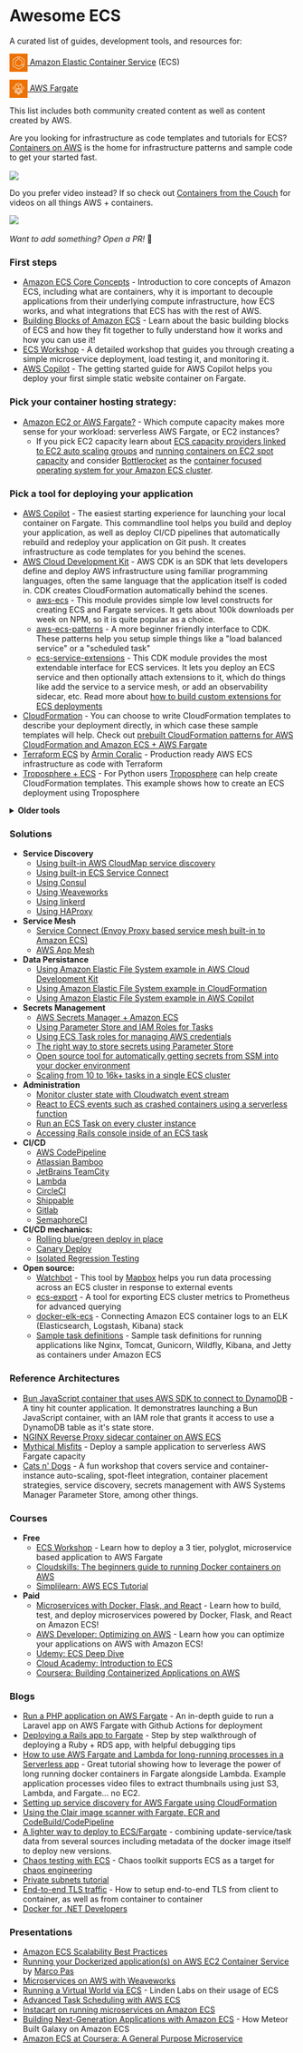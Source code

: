 # Awesome ECS

A curated list of guides, development tools, and resources for:

[<img src="ecs.svg" width="32px" style="vertical-align:middle"> Amazon Elastic Container Service](https://aws.amazon.com/ecs/) (ECS)

[<img src="fargate.svg" width="32x" style="vertical-align:middle"> AWS Fargate](https://aws.amazon.com/fargate/)

This list includes both community created content as well as content created by AWS.

Are you looking for infrastructure as code templates and tutorials for ECS? [Containers on AWS](https://containersonaws.com/pattern) is the home for infrastructure patterns and sample code to get your started fast.

[<img src="https://containersonaws.com/images/social-card.png" width="50%" style="vertical-align:middle">](https://containersonaws.com/pattern)

Do you prefer video instead? If so check out [Containers from the Couch](https://containersfromthecouch.com/) for videos on all things AWS + containers.

[<img src="containers-from-the-couch.png" width="50%">](https://containersfromthecouch.com/)

_Want to add something? Open a PR!_ 🙂

### First steps

- [Amazon ECS Core Concepts](https://containersonaws.com/presentations/amazon-ecs-core-concepts/) - Introduction to core concepts of Amazon ECS, including what are containers, why it is important to decouple applications from their underlying compute infrastructure, how ECS works, and what integrations that ECS has with the rest of AWS.
- [Building Blocks of Amazon ECS](https://medium.com/containers-on-aws/building-blocks-of-amazon-ecs-db7fdfeeaa6f) - Learn about the basic building blocks of ECS and how they fit together to fully understand how it works and how you can use it!
- [ECS Workshop](https://ecsworkshop.com/) - A detailed workshop that guides you through creating a simple microservice deployment, load testing it, and monitoring it.
- [AWS Copilot](https://aws.github.io/copilot-cli/docs/getting-started/first-app-tutorial/) - The getting started guide for AWS Copilot helps you deploy your first simple static website container on Fargate.

### Pick your container hosting strategy:

- [Amazon EC2 or AWS Fargate?](https://containersonaws.com/blog/2023/ec2-or-aws-fargate/) - Which compute capacity makes more sense for your workload: serverless AWS Fargate, or EC2 instances?
   * If you pick EC2 capacity learn about [ECS capacity providers linked to EC2 auto scaling groups](https://containersonaws.com/pattern/ecs-ec2-capacity-provider-scaling) and [running containers on EC2 spot capacity](https://containersonaws.com/pattern/ecs-spot-capacity-cluster) and consider [Bottlerocket](https://bottlerocket.dev/) as the [container focused operating system for your Amazon ECS cluster](https://containersonaws.com/pattern/ecs-ec2-bottlerocket-cluster).

### Pick a tool for deploying your application

- [AWS Copilot](https://aws.github.io/copilot-cli/) - The easiest starting experience for launching your local container on Fargate. This commandline tool helps you build and deploy your application, as well as deploy CI/CD pipelines that automatically rebuild and redeploy your application on Git push. It creates infrastructure as code templates for you behind the scenes.
- [AWS Cloud Development Kit](https://aws.amazon.com/cdk/) - AWS CDK is an SDK that lets developers define and deploy AWS infrastructure using familiar programming languages, often the same language that the application itself is coded in. CDK creates CloudFormation automatically behind the scenes.
  - [aws-ecs](https://www.npmjs.com/package/@aws-cdk/aws-ecs) - This module provides simple low level constructs for creating ECS and Fargate services. It gets about 100k downloads per week on NPM, so it is quite popular as a choice.
  - [aws-ecs-patterns](https://www.npmjs.com/package/@aws-cdk/aws-ecs-patterns) - A more beginner friendly interface to CDK. These patterns help you setup simple things like a "load balanced service" or a "scheduled task"
  - [ecs-service-extensions](https://www.npmjs.com/package/@aws-cdk-containers/ecs-service-extensions) - This CDK module provides the most extendable interface for ECS services. It lets you deploy an ECS service and then optionally attach extensions to it, which do things like add the service to a service mesh, or add an observability sidecar, etc. Read more about [how to build custom extensions for ECS deployments](https://containersonaws.com/pattern/ecs-service-extensions-custom-extension)
- [CloudFormation](https://github.com/awslabs/aws-cloudformation-templates/tree/master/aws/services/ECS) - You can choose to write CloudFormation templates to describe your deployment directly, in which case these sample templates will help. Check out [prebuilt CloudFormation patterns for AWS CloudFormation and Amazon ECS + AWS Fargate](https://containersonaws.com/pattern/?tool=cloudformation)
- [Terraform ECS](https://github.com/arminc/terraform-ecs) by [Armin Coralic](https://twitter.com/acoralic) - Production ready AWS ECS infrastructure as code with Terraform
- [Troposphere + ECS](https://github.com/cloudtools/troposphere/blob/master/examples/ECSFargate.py) - For Python users [Troposphere](https://github.com/cloudtools/troposphere) can help create CloudFormation templates. This example shows how to create an ECS deployment using Troposphere

<details>
  <summary><b>Older tools</b></summary>

  The following tools may not be as up-to-date or maintained, but are retained here for reference:

  - [ECS CLI v1](https://docs.aws.amazon.com/AmazonECS/latest/developerguide/ECS_CLI.html) - The original CLI for ECS is designed to be mostly compatible
     with Docker Compose. It turns a local Docker Compose file into a remote deployment.
  - [fargate](http://somanymachines.com/fargate/) - Command line tool for interacting with AWS Fargate. With just a single command you can build, push, and launch your container in Fargate, orchestrated by ECS.
  - [fargate-create](https://github.com/turnerlabs/fargate-create) - A CLI tool for creating new projects based on Terraform templates and [Fargate CLI](https://github.com/turnerlabs/fargate). Supported stacks:
    - [Web Application (ALB - HTTP/HTTPS)](https://github.com/turnerlabs/terraform-ecs-fargate)
    - [Network Application (NLB)](https://github.com/turnerlabs/terraform-ecs-fargate-nlb)
    - [Background Worker (Service)](https://github.com/turnerlabs/terraform-ecs-fargate-background-worker)
    - [Scheduled Task (Job)](https://github.com/turnerlabs/terraform-ecs-fargate-scheduled-task)
  - [mu](https://github.com/stelligent/mu) - Automates everything relating to ECS devops and CI/CD. This framework lets you write a simple metadata file and it constructs all the infrastructure you need so that you can deploy to ECS by simply pushing to your Git repo.
  - [deployfish](https://github.com/caltechads/deployfish) - Write a simplified `deployfish.yml` file describing your deployment and let this tool handle the heavy lifting of deploying your service.
  - [Airship Terraform for ECS](https://github.com/blinkist/terraform-aws-airship-ecs-service)
  - [CloudFormation reference architecture](https://github.com/awslabs/ecs-refarch-cloudformation) - An older CloudFormation reference architecture for ECS
  - [Cloudonaut CloudFormation templates](https://cloudonaut.io/new-cloudformation-templates-ecs-cluster-service-legacy-vpc-wrapper-automated-tests/)
  -   - [empire](https://github.com/remind101/empire) - Control layer on top of ECS that provides a Heroku like workflow
  - [broadside](https://github.com/lumoslabs/broadside/) - Ruby based command line tool for deploying to ECS
  - [UFO](http://ufoships.com/) - Ruby based tool for building containers and shipping them to ECS
  - [bash deployment script](https://spin.atomicobject.com/2017/06/06/ecs-deployment-script/) by [Justin Kulesza](https://twitter.com/JustinKulesza)
  - [pnzr](https://github.com/jobtalk/pnzr) - Go based tool for building and pushing to ECS, also has integraton with AWS KMS for secrets management.
  - [deplojo](https://github.com/LabD/ecs-deplojo) - Python based deployment tool using ECS
  - [convox](https://convox.com/) - Easily build, deploy and scale applications on ECS
  - [ecsctl](https://github.com/cxmcc/ecsctl) - Open source tool similar to Kubernetes `kubectl` for ECS.
  - [ecs-deploy](https://github.com/silinternational/ecs-deploy) - Simple but powerful tool for initiating automatic blue green deploys on ECS
  - [ecspresso](https://github.com/kayac/ecspresso) - Minimalistic: JSON file goes in, service launches
  - [ecsrun](https://github.com/masterpointio/ecsrun) - Easily run one-off tasks against an ECS Task Definition using a config file based approach.
  - [shipctl](https://github.com/SKAhack/shipctl) - Tool that supports deploying a task on ECS, rolling back, or just running a one-off task
  - [ecsdeploy](https://github.com/in4it/ecs-deploy) - A client and simplified web interface for managing your ECS cluster, rolling out and rolling back application versions
  - [ecs-service](https://github.com/ukayani/ecs-service) - CLI tool for deploying to ECS using CloudFormation with support for .env files for environment specific configuration of your containers
  - [kms-env](https://github.com/ukayani/kms-env) - CLI tool for managing secrets using AWS KMS in .env files which can be used in conjunction with **ecs-service** to supply secrets to your containers
  - [ecsq](https://github.com/mightyguava/ecsq) - A developer friendly tool for querying the state of an ECS cluster
  - [Wonqa](https://www.npmjs.com/package/wonqa) is a tool for spinning up disposable QA environments in AWS Fargate, with SSL enabled by Let's Encrypt. More details about Wonqa on the [Wonder Engineering blog](https://medium.com/wonder-engineering/on-demand-qa-environments-with-aws-fargate-c23b41f15a0c).
</details>

### Solutions

- <a name="service-discovery" /> __Service Discovery__
    - [Using built-in AWS CloudMap service discovery]([https://docs.aws.amazon.com/AmazonECS/latest/developerguide/service-discovery.html](https://containersonaws.com/pattern/service-discovery-fargate-microservice-cloud-map))
    - [Using built-in ECS Service Connect](https://docs.aws.amazon.com/AmazonECS/latest/developerguide/service-connect.html)
    - [Using Consul](https://aws.amazon.com/blogs/compute/service-discovery-via-consul-with-amazon-ecs/)
    - [Using Weaveworks](https://www.weave.works/blog/using-weave-to-network-containerized-microservices-on-amazon-ecs/)
    - [Using linkerd](https://medium.com/attest-engineering/linkerd-a-service-mesh-for-aws-ecs-937f201f847a)
    - [Using HAProxy](https://medium.com/ground-signal-engineering/ecs-service-discovery-with-lambda-dns-and-haproxy-1126ab381688)
- __Service Mesh__
    - [Service Connect (Envoy Proxy based service mesh built-in to Amazon ECS)](https://containersonaws.com/pattern/ecs-service-connect-aws-copilot)
    - [AWS App Mesh](https://docs.aws.amazon.com/app-mesh/latest/userguide/getting-started-ecs.html)
- __Data Persistance__
    - [Using Amazon Elastic File System example in AWS Cloud Development Kit](https://containersonaws.com/pattern/elastic-file-system-ecs-cdk)
    - [Using Amazon Elastic File System example in CloudFormation](https://containersonaws.com/pattern/cloudformation-ecs-durable-task-storage-with-efs)
    - [Using Amazon Elastic File System example in AWS Copilot](https://containersonaws.com/pattern/elastic-file-system-aws-copilots)
- __Secrets Management__
    - [AWS Secrets Manager + Amazon ECS](https://docs.aws.amazon.com/AmazonECS/latest/developerguide/specifying-sensitive-data-tutorial.html)
    - [Using Parameter Store and IAM Roles for Tasks](https://aws.amazon.com/blogs/compute/managing-secrets-for-amazon-ecs-applications-using-parameter-store-and-iam-roles-for-tasks/)
    - [Using ECS Task roles for managing AWS credentials](https://medium.com/@RemindEng/keeping-aws-secrets-secret-with-ecs-ec4a51517b4d)
    - [The right way to store secrets using Parameter Store](https://aws.amazon.com/blogs/mt/the-right-way-to-store-secrets-using-parameter-store/)
    - [Open source tool for automatically getting secrets from SSM into your docker environment](https://github.com/SignalMedia/signal-secret-service)
    - [Scaling from 10 to 16k+ tasks in a single ECS cluster](https://containersonaws.com/pattern/scaling-from-10-to-15000-tasks)
- __Administration__
    - [Monitor cluster state with Cloudwatch event stream](https://containersonaws.com/pattern/ecs-task-events-capture-cloudwatch)
    - [React to ECS events such as crashed containers using a serverless function](https://medium.com/@laardee/subscribe-to-aws-ecs-event-stream-using-serverless-framework-74de3db66ddb)
    - [Run an ECS Task on every cluster instance](https://aws.amazon.com/blogs/compute/running-an-amazon-ecs-task-on-every-instance/)
    - [Accessing Rails console inside of an ECS task](https://github.com/mnc/rails-console-ecs)
- __CI/CD__
    - [AWS CodePipeline](https://github.com/awslabs/ecs-refarch-continuous-deployment)
    - [Atlassian Bamboo](https://bitbucket.org/atlassian/per-build-container)
    - [JetBrains TeamCity](https://blog.jetbrains.com/teamcity/2017/11/teamcity-aws-ec2-container-service/)
    - [Lambda](https://medium.com/@YadavPrakshi/automate-zero-downtime-deployment-with-amazon-ecs-and-lambda-c4e49953273d)
    - [CircleCI](https://github.com/circleci/go-ecs-ecr)
    - [Shippable](http://blog.shippable.com/continuous-delivery-from-github-to-amazon-ecs)
    - [Gitlab](https://jeanphix.github.io/2017/06/14/how-to-configure-a-gitlab-ecs-continuous-deployment-pipeline/)
    - [SemaphoreCI](https://semaphoreci.com/community/tutorials/continuous-deployment-of-a-dockerized-node-js-application-to-aws-ecs)
- __CI/CD mechanics:__
    - [Rolling blue/green deploy in place](https://blog.codeship.com/easy-blue-green-deployments-on-amazon-ec2-container-service/)
    - [Canary Deploy](https://github.com/awslabs/ecs-canary-blue-green-deployment)
    - [Isolated Regression Testing](https://aws.amazon.com/blogs/compute/amazon-ecs-at-the-climate-corporation-using-ecr-and-multiple-accounts-for-isolated-regression-testing/)
- __Open source:__
    - [Watchbot](https://github.com/mapbox/ecs-watchbot) - This tool by [Mapbox](https://www.mapbox.com/) helps you run data processing across an ECS cluster in response to external events
    - [ecs-export](https://github.com/slok/ecs-exporter) - A tool for exporting ECS cluster metrics to Prometheus for advanced querying
    - [docker-elk-ecs](https://github.com/markriggins/docker-elk-ecs) - Connecting Amazon ECS container logs to an ELK (Elasticsearch, Logstash, Kibana) stack
    - [Sample task definitions](https://github.com/aws-samples/aws-containers-task-definitions) - Sample task definitions for running applications like Nginx, Tomcat, Gunicorn, Wildfly, Kibana, and Jetty as containers under Amazon ECS

### Reference Architectures
  - [Bun JavaScript container that uses AWS SDK to connect to DynamoDB](https://containersonaws.com/pattern/bun-js-aws-sdk-container) - A tiny hit counter application. It demonstratres launching a Bun JavaScript container, with an IAM role that grants it access to use a DynamoDB table as it's state store.
  - [NGINX Reverse Proxy sidecar container on AWS ECS](https://containersonaws.com/pattern/nginx-reverse-proxy-sidecar-ecs-fargate-task)
  - [Mythical Misfits](https://github.com/aws-samples/amazon-ecs-mythicalmysfits-workshop) - Deploy a sample application to serverless AWS Fargate capacity
  - [Cats n' Dogs](https://github.com/aws-samples/amazon-ecs-catsndogs-workshop) - A fun workshop that covers service and container-instance auto-scaling, spot-fleet integration, container placement strategies, service discovery, secrets management with AWS Systems Manager Parameter Store, among other things.

### Courses

  - __Free__
    - [ECS Workshop](https://ecsworkshop.com/) - Learn how to deploy a 3 tier, polyglot, microservice based application to AWS Fargate
    - [Cloudskills: The beginners guide to running Docker containers on AWS](https://www.youtube.com/watch?v=lO2wU2rcGUw)
    - [Simplilearn: AWS ECS Tutorial](https://www.youtube.com/watch?v=46mFdtpy3NQ)
  - __Paid__
    - [Microservices with Docker, Flask, and React](https://testdriven.io/courses/aws-flask-react/) - Learn how to build, test, and deploy microservices powered by Docker, Flask, and React on Amazon ECS!
    - [AWS Developer: Optimizing on AWS](https://courses.edx.org/courses/course-v1:AWS+OTP-AWSD3+1T2018/course/) - Learn how you can optimize your applications on AWS with Amazon ECS!
    - [Udemy: ECS Deep Dive](https://www.udemy.com/course/aws-ecs-deep-insight/)
    - [Cloud Academy: Introduction to ECS](https://cloudacademy.com/course/introduction-to-amazon-ecs-services/introduction-41/)
    - [Coursera: Building Containerized Applications on AWS](https://www.coursera.org/lecture/containerized-apps-on-aws/introduction-to-week-3-0owxp)

### Blogs
- [Run a PHP application on AWS Fargate](https://www.codedge.de/posts/20200419-run-php-application-on-aws-fargate/) - An in-depth guide to run a Laravel app on AWS Fargate with Github Actions for deployment
- [Deploying a Rails app to Fargate](http://blog.scoutapp.com/articles/2018/01/08/deploying-to-aws-part-i-running-a-rails-app-on-fargate) - Step by step walkthrough of deploying a Ruby + RDS app, with helpful debugging tips
- [How to use AWS Fargate and Lambda for long-running processes in a Serverless app](https://serverless.com/blog/serverless-application-for-long-running-process-fargate-lambda/) - Great tutorial showing how to leverage the power of long running docker containers in Fargate alongside Lambda. Example application processes video files to extract thumbnails using just S3, Lambda, and Fargate... no EC2.
- [Setting up service discovery for AWS Fargate using CloudFormation](https://paul.annesley.cc/ecs-service-discovery-cloudformation/)
- [Using the Clair image scanner with Fargate, ECR and CodeBuild/CodePipeline](https://github.com/jasonumiker/clair-ecs-fargate)
- [A lighter way to deploy to ECS/Fargate](https://ramblingsofasoftwaredevelopermanager.wordpress.com/2019/05/18/a-lighter-way-to-deploy-to-aws-ecs/) - combining update-service/task data from several sources including metadata of the docker image itself to deploy new versions.
- [Chaos testing with ECS](https://docs.chaostoolkit.org/drivers/aws/#ecs) - Chaos toolkit supports ECS as a target for [chaos engineering](https://principlesofchaos.org/)
- [Private subnets tutorial](https://www.topcoder.com/blog/aws-container-services-private-subnets-tutorial/)
- [End-to-end TLS traffic](https://aws.amazon.com/blogs/compute/maintaining-transport-layer-security-all-the-way-to-your-container-using-the-network-load-balancer-with-amazon-ecs/) - How to setup end-to-end TLS from client to container, as well as from container to container
- [Docker for .NET Developers](https://www.stevejgordon.co.uk/docker-dotnet-developers-part-1)

### Presentations
  - [Amazon ECS Scalability Best Practices](https://containersonaws.com/presentations/amazon-ecs-scaling-best-practices/)
  - [Running your Dockerized application(s) on AWS EC2 Container Service](https://speakerdeck.com/mpas/running-your-dockerized-application-s-on-aws-ec2-container-service) by [Marco Pas](https://twitter.com/marcopas)
  - [Microservices on AWS with Weaveworks](https://www.youtube.com/watch?v=nSvpjZkmYIM)
  - [Running a Virtual World via ECS](https://www.youtube.com/watch?v=wGg_4aFOHsY) - Linden Labs on their usage of ECS
  - [Advanced Task Scheduling with AWS ECS](https://www.youtube.com/watch?v=RJZU0zZoKR8)
  - [Instacart on running microservices on Amazon ECS](https://www.youtube.com/watch?v=CtALTTjy7Qw)
  - [Building Next-Generation Applications with Amazon ECS](https://www.youtube.com/watch?v=xIc3WT6kAVw) - How Meteor Built Galaxy on Amazon ECS
  - [Amazon ECS at Coursera: A General Purpose Microservice](https://www.slideshare.net/AmazonWebServices/cmp406-amazon-ecs-at-coursera-a-generalpurpose-microservice)
